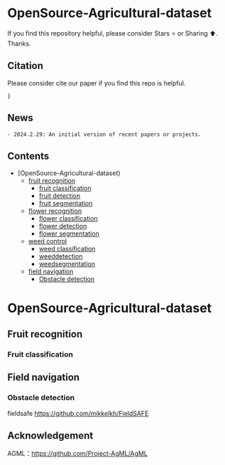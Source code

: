 # OpenSource-Agricultural-dataset

If you find this repository helpful, please consider Stars ⭐ or Sharing ⬆️. Thanks.

## Citation
Please consider cite our paper if you find this repo is helpful.
```
}
```

## News
```
- 2024.2.29: An initial version of recent papers or projects.
```

## Contents

* [OpenSource-Agricultural-dataset)
  * [fruit recognition](#fruit-recognition)
    * [fruit classification](#fruit-classification)
    * [fruit detection](#fruit-classification)
    * [fruit segmentation](#fruit-classification)
  * [flower recognition](#flower-recognition)
    * [flower classification](#Fruit-classification)
    * [flower detection](#Fruit-classification)
    * [flower segmentation](#Fruit-classification)
  * [weed control](#Fruit-recognition)
    * [weed classification](#Fruit-classification)
    * [weeddetection](#Fruit-classification)
    * [weedsegmentation](#Fruit-classification)
  * [field navigation](#field-navigation)
    * [Obstacle detection](#Obstacle-detection)


# OpenSource-Agricultural-dataset
## Fruit recognition
### Fruit classification





## Field navigation
### Obstacle detection
fieldsafe https://github.com/mikkelkh/FieldSAFE



## Acknowledgement
AGML：https://github.com/Project-AgML/AgML
